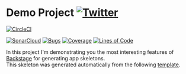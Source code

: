 #  Demo Project [![Twitter](https://img.shields.io/twitter/follow/piotr_minkowski.svg?style=social&logo=twitter&label=Follow%20Me)](https://twitter.com/piotr_minkowski)

[![CircleCI](https://circleci.com/gh/Harpreet386/sample-spring-boot-app.svg?style=svg)](https://circleci.com/gh/Harpreet386/sample-spring-boot-app)

[![SonarCloud](https://sonarcloud.io/images/project_badges/sonarcloud-black.svg)](https://sonarcloud.io/dashboard?id=Harpreet386_sample-spring-boot-app)
[![Bugs](https://sonarcloud.io/api/project_badges/measure?project=Harpreet386_sample-spring-boot-app&metric=bugs)](https://sonarcloud.io/dashboard?id=Harpreet386_sample-spring-boot-app)
[![Coverage](https://sonarcloud.io/api/project_badges/measure?project=Harpreet386_sample-spring-boot-app&metric=coverage)](https://sonarcloud.io/dashboard?id=Harpreet386_sample-spring-boot-app)
[![Lines of Code](https://sonarcloud.io/api/project_badges/measure?project=Harpreet386_sample-spring-boot-app&metric=ncloc)](https://sonarcloud.io/dashboard?id=Harpreet386_sample-spring-boot-app)

In this project I'm demonstrating you the most interesting features of [Backstage](https://backstage.io/) for generating app skeletons. \
This skeleton was generated automatically from the following [template](https://github.com/piomin/backstage-templates/blob/master/templates/spring-boot-basic/template.yaml).